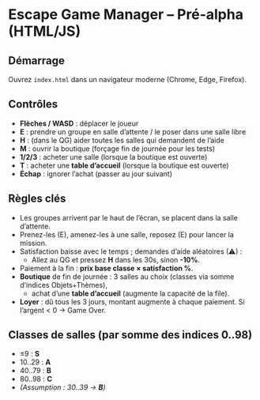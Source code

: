 # Escape Game Manager – Pré-alpha (HTML/JS)

## Démarrage
Ouvrez `index.html` dans un navigateur moderne (Chrome, Edge, Firefox).

## Contrôles
- **Flèches / WASD** : déplacer le joueur
- **E** : prendre un groupe en salle d’attente / le poser dans une salle libre
- **H** : (dans le QG) aider toutes les salles qui demandent de l’aide
- **M** : ouvrir la boutique (forçage fin de journée pour les tests)
- **1/2/3** : acheter une salle (lorsque la boutique est ouverte)
- **T** : acheter une **table d’accueil** (lorsque la boutique est ouverte)
- **Échap** : ignorer l’achat (passer au jour suivant)

## Règles clés
- Les groupes arrivent par le haut de l’écran, se placent dans la salle d’attente.
- Prenez-les (E), amenez-les à une salle, reposez (E) pour lancer la mission.
- Satisfaction baisse avec le temps ; demandes d’aide aléatoires (⚠) :
  - Allez au QG et pressez **H** dans les 30s, sinon **-10%**.
- Paiement à la fin : **prix base classe × satisfaction %**.
- **Boutique** de fin de journée : 3 salles au choix (classes via somme d’indices Objets+Thèmes),
  + achat d’une **table d’accueil** (augmente la capacité de la file).
- **Loyer** : dû tous les 3 jours, montant augmente à chaque paiement. Si l’argent < 0 → Game Over.

## Classes de salles (par somme des indices 0..98)
- ≤9 : **S**
- 10..29 : **A**
- 40..79 : **B**
- 80..98 : **C**
- *(Assumption : 30..39 → **B**)*
